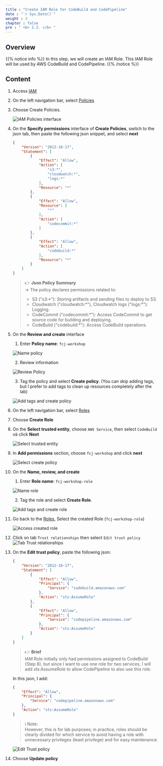 ```yaml
---
title : "Create IAM Role for CodeBuild and CodePipeline"
date : "`r Sys.Date()`"
weight : 3
chapter : false
pre : " <b> 2.3. </b> "
---
```

## Overview

{{% notice info %}}
In this step, we will create an IAM Role. This IAM Role will be used by AWS CodeBuild and CodePipeline.
{{% /notice %}}

## Content

1. Access [IAM](https://console.aws.amazon.com/iam/home)

1. On the left navigation bar, select [Policies](https://console.aws.amazon.com/iam/home#/policies) 

1. Choose Create Policies.
    
    ![IAM Policies interface](/fcj-workshop1/images/2-prerequiste/2.3-iam-role/2.3.1-iam-policies.png)

1. On the **Specify permissions** interface of **Create Policies**, switch to the json tab, then paste the following json snippet, and select **next**

    ```json
	{
		"Version": "2012-10-17",
		"Statement": [
			{
				"Effect": "Allow",
				"Action": [
					"s3:*",
					"cloudwatch:*",
					"logs:*"
				],
				"Resource": "*"
			},
			{
				"Effect": "Allow",
				"Resource": [
					"*"
				],
				"Action": [
					"codecommit:*"
				]
			},
			{
				"Effect": "Allow",
				"Action": [
					"codebuild:*"
				],
				"Resource": "*"
			}
		]
	}
	```

	> 👉 **Json Policy Summary**    
	> -> The policy declares permissions related to: 
	> - S3 ("s3:\*"): Storing artifacts and sending files to deploy to S3.
	> - Cloudwatch ("cloudwatch:\*"), Cloudwatch logs ("logs:\*"): Logging.
	> - CodeCommit ("codecommit:\*"): Access CodeCommit to get source code for building and deploying.
	> - CodeBuild ("codebuild:\*"): Access CodeBuild operations.


1. On the **Review and create** interface

   1. Enter **Policy name**: `fcj-workshop`
   
   ![Name policy](/fcj-workshop1/images/2-prerequiste/2.3-iam-role/2.3.2-iam-policies.png)
   
   2. Review information
   
   ![Review Policy](/fcj-workshop1/images/2-prerequiste/2.3-iam-role/2.3.3-iam-policies.png)
   
   3. Tag the policy and select **Create policy**. (You can skip adding tags, but I prefer to add tags to clean up resources completely after the lab)
   
   ![Add tags and create policy](/fcj-workshop1/images/2-prerequiste/2.3-iam-role/2.3.4-iam-policies.png)

3. On the left navigation bar, select [Roles](https://console.aws.amazon.com/iam/home#/roles) 

5. Choose **Create Role**

7. On the **Select trusted entity**, choose `AWS Service`, then select `CodeBuild` và click **Next**

	![Select trusted entity](/fcj-workshop1/images/2-prerequiste/2.3-iam-role/2.3.5-iam-roles.png)

9. In **Add permissions** section, choose `fcj-workshop` and click **next**
	
	![Select create policy](/fcj-workshop1/images/2-prerequiste/2.3-iam-role/2.3.6-iam-roles.png)

10. On the **Name, review, and create**
    
	1. Enter **Role name**: `fcj-workshop-role`
	
	![Name role](/fcj-workshop1/images/2-prerequiste/2.3-iam-role/2.3.7-iam-roles.png)
	
	2. Tag the role and select **Create Role**.
	
	![Add tags and create role](/fcj-workshop1/images/2-prerequiste/2.3-iam-role/2.3.8-iam-roles.png)

11. Go back to the [Roles](https://console.aws.amazon.com/iam/home#/roles), Select the created Role (`fcj-workshop-role`)
	
	![Access created role](/fcj-workshop1/images/2-prerequiste/2.3-iam-role/2.3.9-iam-roles.png)

12. Click on tab `Trust relationships` then select `Edit trust policy`
	![Tab Trust relationships](/fcj-workshop1/images/2-prerequiste/2.3-iam-role/2.3.10-iam-roles.png)

13. On the **Edit trust policy**, paste the following json:
	
	```json
	{
		"Version": "2012-10-17",
		"Statement": [
			{
				"Effect": "Allow",
				"Principal": {
					"Service": "codebuild.amazonaws.com"
				},
				"Action": "sts:AssumeRole"
			},
			{
				"Effect": "Allow",
				"Principal": {
					"Service": "codepipeline.amazonaws.com"
				},
				"Action": "sts:AssumeRole"
			}
		]
	}
	```
	
	> 👉 **Brief**   
	IAM Role initially only had permissions assigned to CodeBuild (Step 8), but since I want to use one role for two services, I will add sts:AssumeRole to allow CodePipeline to also use this role. 

	In this json, I add:
	```json
	{
		"Effect": "Allow",
		"Principal": {
			"Service": "codepipeline.amazonaws.com"
		},
		"Action": "sts:AssumeRole"
	}
	```
	
	> ℹ️ Note:    
	However, this is for lab purposes; in practice, roles should be clearly divided for which service to avoid having a role with unnecessary privileges (least privilege) and for easy maintenance.

	![Edit Trust policy](/fcj-workshop1/images/2-prerequiste/2.3-iam-role/2.3.11-iam-roles.png)

14. Choose **Update policy**